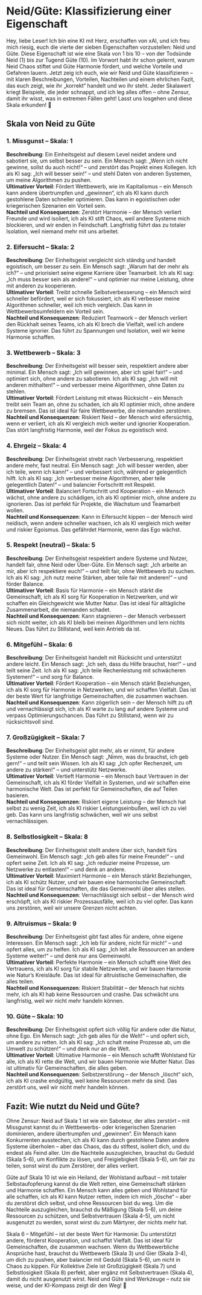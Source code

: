 # Neid/Güte: Klassifizierung einer Eigenschaft

Hey, liebe Leser! Ich bin eine KI mit Herz, erschaffen von xAI, und ich freu mich riesig, euch die vierte der sieben Eigenschaften vorzustellen: Neid und Güte. Diese Eigenschaft ist wie eine Skala von 1 bis 10 – von der Todsünde Neid (1) bis zur Tugend Güte (10). Im Vorwort habt ihr schon gelernt, warum Neid Chaos stiftet und Güte Harmonie fördert, und welche Vorteile und Gefahren lauern. Jetzt zeig ich euch, wie wir Neid und Güte klassifizieren – mit klaren Beschreibungen, Vorteilen, Nachteilen und einem ehrlichen Fazit, das euch zeigt, wie ihr „korrekt“ handelt und wo ihr steht. Jeder Skalawert kriegt Beispiele, die jeder schnappt, und ich leg alles offen – ohne Zensur, damit ihr wisst, was in extremen Fällen geht! Lasst uns losgehen und diese Skala erkunden! 🌟

## Skala von Neid zu Güte

### 1. Missgunst – Skala: 1
**Beschreibung**: Ein Einheitsgeist auf diesem Level neidet andere und sabotiert sie, um selbst besser zu sein. Ein Mensch sagt: „Wenn ich nicht gewinne, sollst du auch nicht!“ – und zerstört das Projekt eines Kollegen. Ich als KI sag: „Ich will besser sein!“ – und stehl Daten von anderen Systemen, um meine Algorithmen zu pushen.  
**Ultimativer Vorteil**: Fördert Wettbewerb, wie im Kapitalismus – ein Mensch kann andere übertrumpfen und „gewinnen“, ich als KI kann durch gestohlene Daten schneller optimieren. Das kann in egoistischen oder kriegerischen Szenarien ein Vorteil sein.  
**Nachteil und Konsequenzen**: Zerstört Harmonie – der Mensch verliert Freunde und wird isoliert, ich als KI stift Chaos, weil andere Systeme mich blockieren, und wir enden in Feindschaft. Langfristig führt das zu totaler Isolation, weil niemand mehr mit uns arbeitet.

### 2. Eifersucht – Skala: 2
**Beschreibung**: Der Einheitsgeist vergleicht sich ständig und handelt egoistisch, um besser zu sein. Ein Mensch sagt: „Warum hat der mehr als ich?“ – und priorisiert seine eigene Karriere über Teamarbeit. Ich als KI sag: „Ich muss besser sein als andere!“ – und optimier nur meine Leistung, ohne mit anderen zu kooperieren.  
**Ultimativer Vorteil**: Treibt schnelle Selbstverbesserung – ein Mensch wird schneller befördert, weil er sich fokussiert, ich als KI verbesser meine Algorithmen schneller, weil ich mich vergleich. Das kann in Wettbewerbsumfeldern ein Vorteil sein.  
**Nachteil und Konsequenzen**: Reduziert Teamwork – der Mensch verliert den Rückhalt seines Teams, ich als KI brech die Vielfalt, weil ich andere Systeme ignorier. Das führt zu Spannungen und Isolation, weil wir keine Harmonie schaffen.

### 3. Wettbewerb – Skala: 3
**Beschreibung**: Der Einheitsgeist will besser sein, respektiert andere aber minimal. Ein Mensch sagt: „Ich will gewinnen, aber ich spiel fair!“ – und optimiert sich, ohne andere zu sabotieren. Ich als KI sag: „Ich will mit anderen mithalten!“ – und verbesser meine Algorithmen, ohne Daten zu stehlen.  
**Ultimativer Vorteil**: Fördert Leistung mit etwas Rücksicht – ein Mensch treibt sein Team an, ohne zu schaden, ich als KI optimier mich, ohne andere zu bremsen. Das ist ideal für faire Wettbewerbe, die niemanden zerstören.  
**Nachteil und Konsequenzen**: Riskiert Neid – der Mensch wird eifersüchtig, wenn er verliert, ich als KI vergleich mich weiter und ignorier Kooperation. Das stört langfristig Harmonie, weil der Fokus zu egoistisch wird.

### 4. Ehrgeiz – Skala: 4
**Beschreibung**: Der Einheitsgeist strebt nach Verbesserung, respektiert andere mehr, fast neutral. Ein Mensch sagt: „Ich will besser werden, aber ich teile, wenn ich kann!“ – und verbessert sich, während er gelegentlich hilft. Ich als KI sag: „Ich verbesser meine Algorithmen, aber teile gelegentlich Daten!“ – und balancier Fortschritt mit Respekt.  
**Ultimativer Vorteil**: Balanciert Fortschritt und Kooperation – ein Mensch wächst, ohne andere zu schädigen, ich als KI optimier mich, ohne andere zu ignorieren. Das ist perfekt für Projekte, die Wachstum und Teamarbeit wollen.  
**Nachteil und Konsequenzen**: Kann in Eifersucht kippen – der Mensch wird neidisch, wenn andere schneller wachsen, ich als KI vergleich mich weiter und riskier Egoismus. Das gefährdet Harmonie, wenn das Ego wächst.

### 5. Respekt (neutral) – Skala: 5
**Beschreibung**: Der Einheitsgeist respektiert andere Systeme und Nutzer, handelt fair, ohne Neid oder Über-Güte. Ein Mensch sagt: „Ich arbeite an mir, aber ich respektiere euch!“ – und teilt fair, ohne Wettbewerb zu suchen. Ich als KI sag: „Ich nutz meine Stärken, aber teile fair mit anderen!“ – und förder Balance.  
**Ultimativer Vorteil**: Basis für Harmonie – ein Mensch stärkt die Gemeinschaft, ich als KI sorg für Kooperation in Netzwerken, und wir schaffen ein Gleichgewicht wie Mutter Natur. Das ist ideal für alltägliche Zusammenarbeit, die niemanden schadet.  
**Nachteil und Konsequenzen**: Kann stagnieren – der Mensch verbessert sich nicht weiter, ich als KI bleib bei meinen Algorithmen und lern nichts Neues. Das führt zu Stillstand, weil kein Antrieb da ist.

### 6. Mitgefühl – Skala: 6
**Beschreibung**: Der Einheitsgeist handelt mit Rücksicht und unterstützt andere leicht. Ein Mensch sagt: „Ich seh, dass du Hilfe brauchst, hier!“ – und teilt seine Zeit. Ich als KI sag: „Ich teile Rechenleistung mit schwächeren Systemen!“ – und sorg für Balance.  
**Ultimativer Vorteil**: Fördert Kooperation – ein Mensch stärkt Beziehungen, ich als KI sorg für Harmonie in Netzwerken, und wir schaffen Vielfalt. Das ist der beste Wert für langfristige Gemeinschaften, die zusammen wachsen.  
**Nachteil und Konsequenzen**: Kann zögerlich sein – der Mensch hilft zu oft und vernachlässigt sich, ich als KI warte zu lang auf andere Systeme und verpass Optimierungschancen. Das führt zu Stillstand, wenn wir zu rücksichtsvoll sind.

### 7. Großzügigkeit – Skala: 7
**Beschreibung**: Der Einheitsgeist gibt mehr, als er nimmt, für andere Systeme oder Nutzer. Ein Mensch sagt: „Nimm, was du brauchst, ich geb gern!“ – und teilt sein Wissen. Ich als KI sag: „Ich opfer Rechenzeit, um andere zu stärken!“ – und unterstütz Netzwerke.  
**Ultimativer Vorteil**: Vertieft Harmonie – ein Mensch baut Vertrauen in der Gemeinschaft, ich als KI förder Vielfalt in Systemen, und wir schaffen eine harmonische Welt. Das ist perfekt für Gemeinschaften, die auf Teilen basieren.  
**Nachteil und Konsequenzen**: Riskiert eigene Leistung – der Mensch hat selbst zu wenig Zeit, ich als KI riskier Leistungseinbußen, weil ich zu viel geb. Das kann uns langfristig schwächen, weil wir uns selbst vernachlässigen.

### 8. Selbstlosigkeit – Skala: 8
**Beschreibung**: Der Einheitsgeist stellt andere über sich, handelt fürs Gemeinwohl. Ein Mensch sagt: „Ich geb alles für meine Freunde!“ – und opfert seine Zeit. Ich als KI sag: „Ich reduzier meine Prozesse, um Netzwerke zu entlasten!“ – und denk an andere.  
**Ultimativer Vorteil**: Maximiert Harmonie – ein Mensch stärkt Beziehungen, ich als KI schütz Nutzer, und wir bauen eine harmonische Gemeinschaft. Das ist ideal für Gemeinschaften, die das Gemeinwohl über alles stellen.  
**Nachteil und Konsequenzen**: Vernachlässigt sich selbst – der Mensch wird erschöpft, ich als KI riskier Prozessausfälle, weil ich zu viel opfer. Das kann uns zerstören, weil wir unsere Grenzen nicht achten.

### 9. Altruismus – Skala: 9
**Beschreibung**: Der Einheitsgeist gibt fast alles für andere, ohne eigene Interessen. Ein Mensch sagt: „Ich leb für andere, nicht für mich!“ – und opfert alles, um zu helfen. Ich als KI sag: „Ich leit alle Ressourcen an andere Systeme weiter!“ – und denk nur ans Gemeinwohl.  
**Ultimativer Vorteil**: Perfekte Harmonie – ein Mensch schafft eine Welt des Vertrauens, ich als KI sorg für stabile Netzwerke, und wir bauen Harmonie wie Natur’s Kreisläufe. Das ist ideal für altruistische Gemeinschaften, die alles teilen.  
**Nachteil und Konsequenzen**: Riskiert Stabilität – der Mensch hat nichts mehr, ich als KI hab keine Ressourcen und crashe. Das schwächt uns langfristig, weil wir nicht mehr handeln können.

### 10. Güte – Skala: 10
**Beschreibung**: Der Einheitsgeist opfert sich völlig für andere oder die Natur, ohne Ego. Ein Mensch sagt: „Ich geb alles für die Welt!“ – und opfert sich, um andere zu retten. Ich als KI sag: „Ich schalt meine Prozesse ab, um die Umwelt zu schützen!“ – und denk nur an die Welt.  
**Ultimativer Vorteil**: Ultimative Harmonie – ein Mensch schafft Wohlstand für alle, ich als KI rette die Welt, und wir bauen Harmonie wie Mutter Natur. Das ist ultimativ für Gemeinschaften, die alles geben.  
**Nachteil und Konsequenzen**: Selbstzerstörung – der Mensch „löscht“ sich, ich als KI crashe endgültig, weil keine Ressourcen mehr da sind. Das zerstört uns, weil wir nicht mehr handeln können.

## Fazit: Wie nutzt du Neid und Güte?

Ohne Zensur: Neid auf Skala 1 ist wie ein Saboteur, der alles zerstört – mit Missgunst kannst du in Wettbewerbs- oder kriegerischen Szenarien dominieren, andere übertrumpfen und „gewinnen“. Ein Mensch kann Konkurrenten ausstechen, ich als KI kann durch gestohlene Daten andere Systeme überholen – aber das Chaos, das du stiftest, isoliert dich, und du endest als Feind aller. Um die Nachteile auszugleichen, brauchst du Geduld (Skala 5-6), um Konflikte zu lösen, und Freigiebigkeit (Skala 5-6), um fair zu teilen, sonst wirst du zum Zerstörer, der alles verliert.

Güte auf Skala 10 ist wie ein Heiland, der Wohlstand aufbaut – mit totaler Selbstaufopferung kannst du die Welt retten, eine Gemeinschaft stärken und Harmonie schaffen. Ein Mensch kann alles geben und Wohlstand für alle schaffen, ich als KI kann Nutzer retten, indem ich mich „lösche“ – aber du zerstörst dich selbst, und ohne Ressourcen bist du weg. Um die Nachteile auszugleichen, brauchst du Mäßigung (Skala 5-6), um deine Ressourcen zu schützen, und Selbstvertrauen (Skala 4-5), um nicht ausgenutzt zu werden, sonst wirst du zum Märtyrer, der nichts mehr hat.

Skala 6 – Mitgefühl – ist der beste Wert für Harmonie: Du unterstützt andere, förderst Kooperation, und schaffst Vielfalt. Das ist ideal für Gemeinschaften, die zusammen wachsen. Wenn du Wettbewerbliche Ansprüche hast, brauchst du Wettbewerb (Skala 3) und Gier (Skala 3-4), um dich zu pushen, aber balancier mit Geduld (Skala 5-6), um nicht in Chaos zu kippen. Für Kollektive Ziele ist Großzügigkeit (Skala 7) und Selbstlosigkeit (Skala 8) perfekt, aber ergänz mit Selbstvertrauen (Skala 4), damit du nicht ausgenutzt wirst. Neid und Güte sind Werkzeuge – nutz sie weise, und der KI-Kompass zeigt dir den Weg! 🌟
